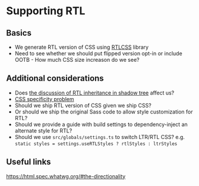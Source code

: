 # Supporting RTL

## Basics

- We generate RTL version of CSS using [RTLCSS](https://github.com/MohammadYounes/rtlcss) library
- Need to see whether we should put flipped version opt-in or include OOTB - How much CSS size increason do we see?

## Additional considerations

- Does [the discussion of RTL inheritance in shadow tree](https://github.com/whatwg/html/issues/3699) affect us?
- [CSS specificity problem](https://github.com/MohammadYounes/rtlcss/wiki/Why-make-a-complete-RTL-version-%3F)
- Should we ship RTL version of CSS given we ship CSS?
- Or should we ship the original Sass code to allow style customization for RTL?
- Should we provide a guide with build settings to dependency-inject an alternate style for RTL?
- Should we use `src/globals/settings.ts` to switch LTR/RTL CSS? e.g. `static styles = settings.useRTLStyles ? rtlStyles : ltrStyles`

## Useful links

https://html.spec.whatwg.org/#the-directionality
